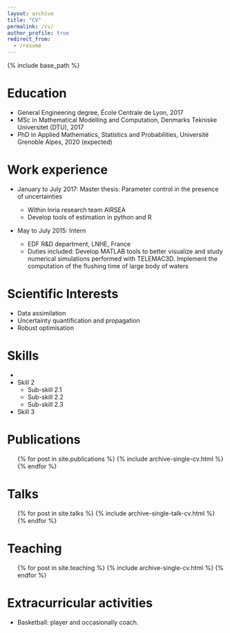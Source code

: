 ```yaml
---
layout: archive
title: "CV"
permalink: /cv/
author_profile: true
redirect_from:
  - /resume
---
```


{% include base_path %}

Education
======
* General Engineering degree, École Centrale de Lyon, 2017
* MSc in Mathematical Modelling and Computation, Denmarks Tekniske Universitet (DTU), 2017
* PhD in Applied Mathematics, Statistics and Probabilities, Université Grenoble Alpes, 2020 (expected)

Work experience
======
* January to July 2017: Master thesis: Parameter control in the presence of uncertainties
  * Within Inria research team AIRSEA
  * Develop tools of estimation in python and R

* May to July 2015: Intern 
  * EDF R&D department, LNHE, France
  * Duties included: Develop MATLAB tools to better visualize and study numerical simulations performed with TELEMAC3D. Implement the computation of the flushing time of large body of waters 
  

Scientific Interests
======
* Data assimilation
* Uncertainty quantification and propagation
* Robust optimisation

Skills
======
* 
* Skill 2
  * Sub-skill 2.1
  * Sub-skill 2.2
  * Sub-skill 2.3
* Skill 3

Publications
======
  <ul>{% for post in site.publications %}
    {% include archive-single-cv.html %}
  {% endfor %}</ul>
  
Talks
======
  <ul>{% for post in site.talks %}
    {% include archive-single-talk-cv.html %}
  {% endfor %}</ul>
  
Teaching
======
  <ul>{% for post in site.teaching %}
    {% include archive-single-cv.html %}
  {% endfor %}</ul>
  
Extracurricular activities
======
* Basketball: player and occasionally coach.

